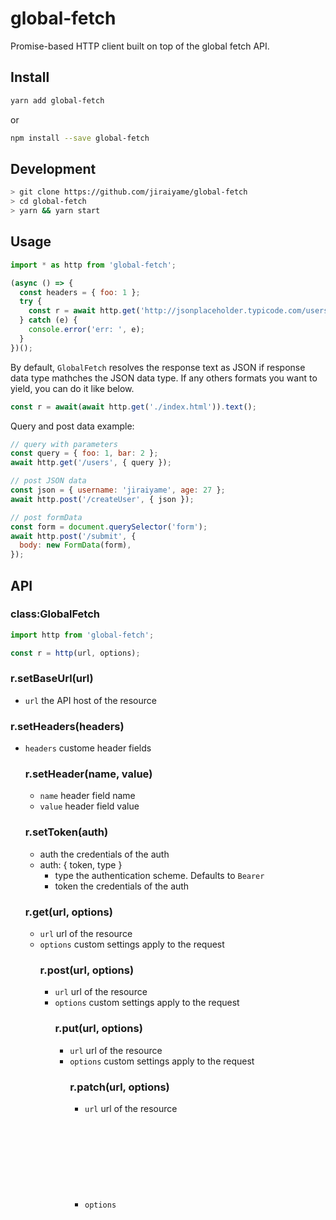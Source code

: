 # global-fetch

Promise-based HTTP client built on top of the global fetch API.

## Install

```sh
yarn add global-fetch
```
or
```sh
npm install --save global-fetch
```

## Development

```sh
> git clone https://github.com/jiraiyame/global-fetch
> cd global-fetch
> yarn && yarn start
```

## Usage

```js
import * as http from 'global-fetch';

(async () => {
  const headers = { foo: 1 };
  try {
    const r = await http.get('http://jsonplaceholder.typicode.com/users', { headers });
  } catch (e) {
    console.error('err: ', e);
  }
})();
```

By default, `GlobalFetch` resolves the response text as JSON if response data type mathches the JSON data type. If any others formats you want to yield, you can do it like below.

```js
const r = await(await http.get('./index.html')).text();
```

Query and post data example:

```js
// query with parameters
const query = { foo: 1, bar: 2 };
await http.get('/users', { query });

// post JSON data
const json = { username: 'jiraiyame', age: 27 };
await http.post('/createUser', { json });

// post formData
const form = document.querySelector('form');
await http.post('/submit', {
  body: new FormData(form),
});
```

## API

### class:GlobalFetch

```js
import http from 'global-fetch';

const r = http(url, options);
```

### r.setBaseUrl(url)
- `url`<string> the API host of the resource

### r.setHeaders(headers)
- `headers`<Object> custome header fields

### r.setHeader(name, value)
- `name`<string> header field name
- `value`<any> header field value

### r.setToken(auth)
- auth<string> the credentials of the auth
- auth: { token, type }
  - type<string> the authentication scheme. Defaults to `Bearer`
  - token<string> the credentials of the auth

### r.get(url, options)
- `url`<string> url of the resource
- `options`<Object> custom settings apply to the request

### r.post(url, options)
- `url`<string> url of the resource
- `options`<Object> custom settings apply to the request

### r.put(url, options)
- `url`<string> url of the resource
- `options`<Object> custom settings apply to the request

### r.patch(url, options)
- `url`<string> url of the resource
- `options`<Object> custom settings apply to the request

### r.del(url, options)
- `url`<string> url of the resource
- `options`<Object> custom settings apply to the request

### r.head(url, options)
- `url`<string> url of the resource
- `options`<Object> custom settings apply to the request

### r.options(url, options)
- `url`<string> url of the resource
- `options`<Object> custom settings apply to the request

## License

MIT @ jiraiyame
